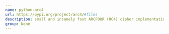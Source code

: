 ```yaml
---
name: python-arc4
url: https://pypi.org/project/arc4/#files
description: small and insanely fast ARCFOUR (RC4) cipher implementation of Python. URL : https://pypi.org/project/arc4/#files Groups : None
group: None
---
```

